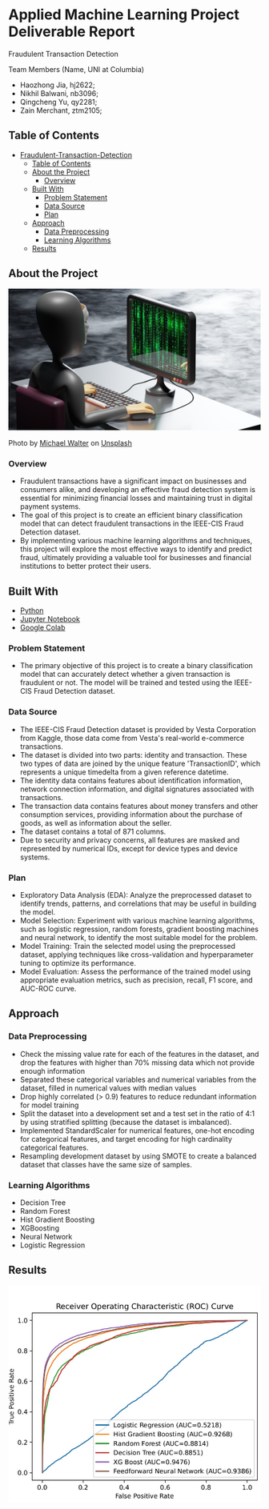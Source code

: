 # Applied Machine Learning Project Deliverable Report

Fraudulent Transaction Detection 

Team Members (Name, UNI at Columbia)
- Haozhong Jia, hj2622; 
- Nikhil Balwani, nb3096;
- Qingcheng Yu, qy2281;
- Zain Merchant, ztm2105;

<!-- TABLE OF CONTENTS -->
## Table of Contents

- [Fraudulent-Transaction-Detection](#fraudulent-transaction-detection)
  - [Table of Contents](#table-of-contents)
  - [About the Project](#about-the-project)
    - [Overview](#overview)
  - [Built With](#built-with)
    - [Problem Statement](#problem-statement)
    - [Data Source](#data-source)
    - [Plan](#plan)
  - [Approach](#approach)
    - [Data Preprocessing](#data-preprocessing)
    - [Learning Algorithms](#learning-algorithms)
  - [Results](#results)
## About the Project

![About the Project](fraud_detection.jpg)

<span>Photo by <a href="https://unsplash.com/@michael_walker?utm_source=unsplash&amp;utm_medium=referral&amp;utm_content=creditCopyText">Michael Walter</a> on <a href="https://unsplash.com/photos/3C0SWyusdS8?utm_source=unsplash&amp;utm_medium=referral&amp;utm_content=creditCopyText">Unsplash</a></span>

### Overview

* Fraudulent transactions have a significant impact on businesses and consumers alike, and developing an effective fraud detection system is essential for minimizing financial losses and maintaining trust in digital payment systems.
* The goal of this project is to create an efficient binary classification model that can detect fraudulent transactions in the IEEE-CIS Fraud Detection dataset.
* By implementing various machine learning algorithms and techniques, this project will explore the most effective ways to identify and predict fraud, ultimately providing a valuable tool for businesses and financial institutions to better protect their users.

## Built With

* [Python](https://www.python.org/)
* [Jupyter Notebook](https://jupyter.org/)
* [Google Colab](https://colab.research.google.com/)

### Problem Statement

* The primary objective of this project is to create a binary classification model that can accurately detect whether a given transaction is fraudulent or not. The model will be trained and tested using the IEEE-CIS Fraud Detection dataset.

### Data Source

* The IEEE-CIS Fraud Detection dataset is provided by Vesta Corporation from Kaggle, those data come from Vesta's real-world e-commerce transactions.
* The dataset is divided into two parts: identity and transaction. These two types of data are joined by the unique feature 'TransactionID', which represents a unique timedelta from a given reference datetime.
* The identity data contains features about identification information, network connection information, and digital signatures associated with transactions. 
* The transaction data contains features about money transfers and other consumption services, providing information about the purchase of goods, as well as information about the seller.
* The dataset contains a total of 871 columns.
* Due to security and privacy concerns, all features are masked and represented by numerical IDs, except for device types and device systems.

### Plan

* Exploratory Data Analysis (EDA): Analyze the preprocessed dataset to identify trends, patterns, and correlations that may be useful in building the model.
* Model Selection: Experiment with various machine learning algorithms, such as logistic regression, random forests, gradient boosting machines and neural network, to identify the most suitable model for the problem.
* Model Training: Train the selected model using the preprocessed dataset, applying techniques like cross-validation and hyperparameter tuning to optimize its performance.
* Model Evaluation: Assess the performance of the trained model using appropriate evaluation metrics, such as precision, recall, F1 score, and AUC-ROC curve.

## Approach
### Data Preprocessing

* Check the missing value rate for each of the features in the dataset, and drop the features with higher than 70% missing data which not provide enough information
* Separated these categorical variables and numerical variables from the dataset, filled in numerical values with median values
* Drop highly correlated (> 0.9) features to reduce redundant information for model training
* Split the dataset into a development set and a test set in the ratio of 4:1 by using stratified splitting (because the dataset is imbalanced).
* Implemented StandardScaler for numerical features, one-hot encoding for categorical features, and target encoding for high cardinality categorical features. 
* Resampling development dataset by using SMOTE to create a balanced dataset that classes have the same size of samples.

### Learning Algorithms

* Decision Tree
* Random Forest
* Hist Gradient Boosting
* XGBoosting
* Neural Network
* Logistic Regression

## Results

![ROC Curves](roc_curves.jpg)



